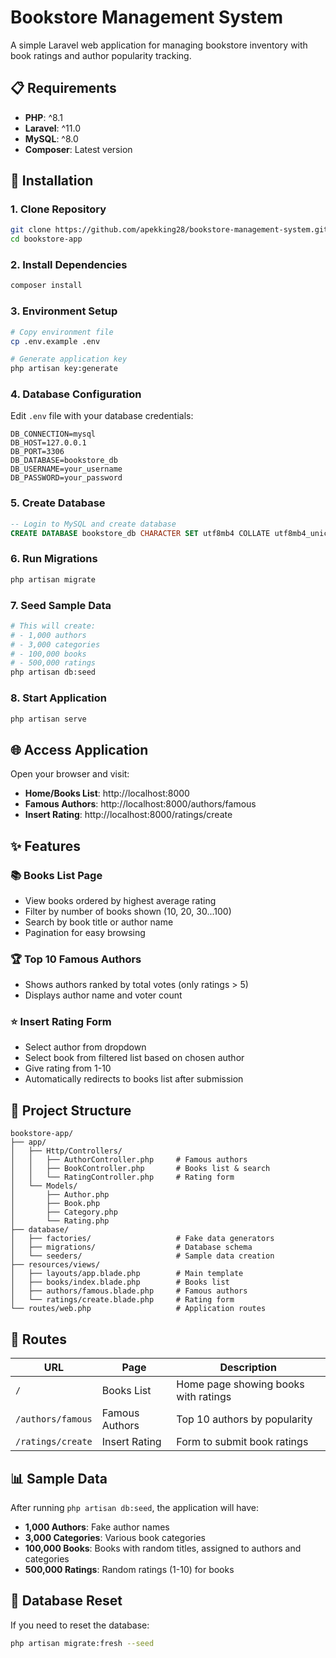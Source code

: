 # Bookstore Management System

A simple Laravel web application for managing bookstore inventory with book ratings and author popularity tracking.

## 📋 Requirements

- **PHP**: ^8.1
- **Laravel**: ^11.0
- **MySQL**: ^8.0
- **Composer**: Latest version

## 🚀 Installation

### 1. Clone Repository
```bash
git clone https://github.com/apekking28/bookstore-management-system.git
cd bookstore-app
```

### 2. Install Dependencies
```bash
composer install
```

### 3. Environment Setup
```bash
# Copy environment file
cp .env.example .env

# Generate application key
php artisan key:generate
```

### 4. Database Configuration
Edit `.env` file with your database credentials:

```env
DB_CONNECTION=mysql
DB_HOST=127.0.0.1
DB_PORT=3306
DB_DATABASE=bookstore_db
DB_USERNAME=your_username
DB_PASSWORD=your_password
```

### 5. Create Database
```sql
-- Login to MySQL and create database
CREATE DATABASE bookstore_db CHARACTER SET utf8mb4 COLLATE utf8mb4_unicode_ci;
```

### 6. Run Migrations
```bash
php artisan migrate
```

### 7. Seed Sample Data
```bash
# This will create:
# - 1,000 authors
# - 3,000 categories  
# - 100,000 books
# - 500,000 ratings
php artisan db:seed
```

### 8. Start Application
```bash
php artisan serve
```

## 🌐 Access Application

Open your browser and visit:
- **Home/Books List**: http://localhost:8000
- **Famous Authors**: http://localhost:8000/authors/famous
- **Insert Rating**: http://localhost:8000/ratings/create

## ✨ Features

### 📚 Books List Page
- View books ordered by highest average rating
- Filter by number of books shown (10, 20, 30...100)
- Search by book title or author name
- Pagination for easy browsing

### 🏆 Top 10 Famous Authors
- Shows authors ranked by total votes (only ratings > 5)
- Displays author name and voter count

### ⭐ Insert Rating Form
- Select author from dropdown
- Select book from filtered list based on chosen author
- Give rating from 1-10
- Automatically redirects to books list after submission

## 📁 Project Structure

```
bookstore-app/
├── app/
│   ├── Http/Controllers/
│   │   ├── AuthorController.php     # Famous authors
│   │   ├── BookController.php       # Books list & search
│   │   └── RatingController.php     # Rating form
│   └── Models/
│       ├── Author.php
│       ├── Book.php
│       ├── Category.php
│       └── Rating.php
├── database/
│   ├── factories/                   # Fake data generators
│   ├── migrations/                  # Database schema
│   └── seeders/                     # Sample data creation
├── resources/views/
│   ├── layouts/app.blade.php        # Main template
│   ├── books/index.blade.php        # Books list
│   ├── authors/famous.blade.php     # Famous authors
│   └── ratings/create.blade.php     # Rating form
└── routes/web.php                   # Application routes
```

## 🔗 Routes

| URL | Page | Description |
|-----|------|-------------|
| `/` | Books List | Home page showing books with ratings |
| `/authors/famous` | Famous Authors | Top 10 authors by popularity |
| `/ratings/create` | Insert Rating | Form to submit book ratings |

## 📊 Sample Data

After running `php artisan db:seed`, the application will have:

- **1,000 Authors**: Fake author names
- **3,000 Categories**: Various book categories  
- **100,000 Books**: Books with random titles, assigned to authors and categories
- **500,000 Ratings**: Random ratings (1-10) for books

## 🔧 Database Reset

If you need to reset the database:
```bash
php artisan migrate:fresh --seed
```